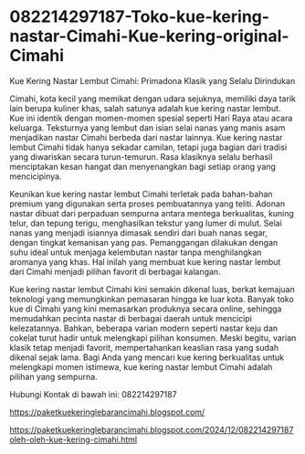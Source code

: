 # 082214297187-Toko-kue-kering-nastar-Cimahi-Kue-kering-original-Cimahi
Kue Kering Nastar Lembut Cimahi: Primadona Klasik yang Selalu Dirindukan

Cimahi, kota kecil yang memikat dengan udara sejuknya, memiliki daya tarik lain berupa kuliner khas, salah satunya adalah kue kering nastar lembut. Kue ini identik dengan momen-momen spesial seperti Hari Raya atau acara keluarga. Teksturnya yang lembut dan isian selai nanas yang manis asam menjadikan nastar Cimahi berbeda dari nastar lainnya. Kue kering nastar lembut Cimahi tidak hanya sekadar camilan, tetapi juga bagian dari tradisi yang diwariskan secara turun-temurun. Rasa klasiknya selalu berhasil menciptakan kesan hangat dan menyenangkan bagi setiap orang yang mencicipinya.  

Keunikan kue kering nastar lembut Cimahi terletak pada bahan-bahan premium yang digunakan serta proses pembuatannya yang teliti. Adonan nastar dibuat dari perpaduan sempurna antara mentega berkualitas, kuning telur, dan tepung terigu, menghasilkan tekstur yang lumer di mulut. Selai nanas yang menjadi isiannya dimasak sendiri dari buah nanas segar, dengan tingkat kemanisan yang pas. Pemanggangan dilakukan dengan suhu ideal untuk menjaga kelembutan nastar tanpa menghilangkan aromanya yang khas. Hal inilah yang membuat kue kering nastar lembut dari Cimahi menjadi pilihan favorit di berbagai kalangan.  

Kue kering nastar lembut Cimahi kini semakin dikenal luas, berkat kemajuan teknologi yang memungkinkan pemasaran hingga ke luar kota. Banyak toko kue di Cimahi yang kini memasarkan produknya secara online, sehingga memudahkan pecinta nastar di berbagai daerah untuk mencicipi kelezatannya. Bahkan, beberapa varian modern seperti nastar keju dan cokelat turut hadir untuk melengkapi pilihan konsumen. Meski begitu, varian klasik tetap menjadi favorit, mempertahankan keaslian rasa yang sudah dikenal sejak lama. Bagi Anda yang mencari kue kering berkualitas untuk melengkapi momen istimewa, kue kering nastar lembut Cimahi adalah pilihan yang sempurna.  

Hubungi Kontak di bawah ini:
082214297187

https://paketkuekeringlebarancimahi.blogspot.com/

https://paketkuekeringlebarancimahi.blogspot.com/2024/12/082214297187oleh-oleh-kue-kering-cimahi.html
